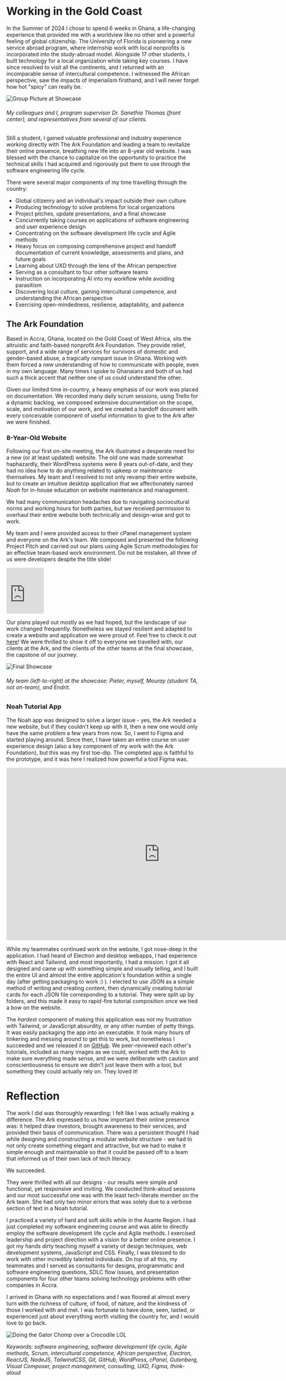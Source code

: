 # Working in the Gold Coast
In the Summer of 2024 I chose to spend 6 weeks in Ghana, a life-changing experience that provided me with a worldview like no other and a powerful feeling of global citizenship. The University of Florida is pioneering a new service abroad program, where internship work with local nonprofits is incorporated into the study-abroad model. Alongside 17 other students, I built technology for a local organization while taking key courses. I have since resolved to visit all the continents, and I returned with an incomparable sense of intercultural competence. I witnessed the African perspective, saw the impacts of imperialism firsthand, and I will never forget how hot "spicy" can really be. 

![Group Picture at Showcase](/images/pf/06-30-2024/showcase-group-pic.webp)
###### My colleagues and I, program supervisor Dr. Sanethia Thomas (front center), and representatives from several of our clients.

Still a student, I gained valuable professional and industry experience working directly with The Ark Foundation and leading a team to revitalize their online presence, breathing new life into an 8-year old website. I was blessed with the chance to capitalize on the opportunity to practice the technical skills I had acquired and rigorously put them to use through the software engineering life cycle. 

There were several major components of my time travelling through the country:
- Global citizenry and an individual's impact outside their own culture
- Producing technology to solve problems for local organizations
- Project pitches, update presentations, and a final showcase
- Concurrently taking courses on applications of software engineering and user experience design
- Concentrating on the software development life cycle and Agile methods
- Heavy focus on composing comprehensive project and handoff documentation of current knowledge, assessments and plans, and future goals
- Learning about UXD through the lens of the African perspective
- Serving as a consultant to four other software teams
- Instruction on incorporating AI into my workflow while avoiding parasitism
- Discovering local culture, gaining intercultural competence, and understanding the African perspective
- Exercising open-mindedness, resilience, adaptability, and patience

## The Ark Foundation
Based in Accra, Ghana, located on the Gold Coast of West Africa, sits the altruistic and faith-based nonprofit Ark Foundation. They provide relief, support, and a wide range of services for survivors of domestic and gender-based abuse, a tragically rampant issue in Ghana. Working with them forced a new understanding of how to communicate with people, even in my own language. Many times I spoke to Ghanaians and both of us had such a thick accent that neither one of us could understand the other. 

Given our limited time in-country, a heavy emphasis of our work was placed on documentation. We recorded many daily scrum sessions, using Trello for a dynamic backlog, we composed extensive documentation on the scope, scale, and motivation of our work, and we created a handoff document with every conceivable component of useful information to give to the Ark after we were finished. 

### 8-Year-Old Website
Following our first on-site meeting, the Ark illustrated a desperate need for a new (or at least updated) website. The old one was made somewhat haphazardly, their WordPress systems were 8 years out-of-date, and they had no idea how to do anything related to upkeep or maintenance themselves. My team and I resolved to not only revamp their entire website, but to create an intuitive desktop application that we affectionately named *Noah* for in-house education on website maintenance and management. 

We had many communication headaches due to navigating sociocultural norms and working hours for both parties, but we received permission to overhaul their entire website both technically and design-wise and got to work. 

My team and I were provided access to their cPanel management system and everyone on the Ark's team. We composed and presented the following Project Pitch and carried out our plans using Agile Scrum methodologies for an effective team-based work environment. Do not be mistaken, all three of us were developers despite the title slide!

<iframe src="https://1drv.ms/b/c/6084949f0d1e5095/IQSVUB4Nn5SEIIBgtO0AAAAAAf37xRYbZszJCx7bOpHhRPU" width="98" height="120" frameborder="0" scrolling="no"></iframe>

Our plans played out mostly as we had hoped, but the landscape of our work changed frequently. Nonetheless we stayed resilient and adapted to create a website and application we were proud of. Feel free to check it out [here](https://arkfoundationghana.org/site/)! We were thrilled to show it off to everyone we travelled with, our clients at the Ark, and the clients of the other teams at the final showcase, the capstone of our journey. 

![Final Showcase](images/pf/06-30-2024/showcase-day.webp)
###### My team (left-to-right) at the showcase: Pieter, myself, Mouray (student TA, not on-team), and Endrit.



### Noah Tutorial App
The Noah app was designed to solve a larger issue - yes, the Ark needed a new website, but if they couldn't keep up with it, then a new one would only have the same problem a few years from now. So, I went to Figma and started playing around. Since then, I have taken an entire course on user experience design (also a key component of my work with the Ark Foundation), but this was my first toe-dip. The completed app is faithful to the prototype, and it was here I realized how powerful a tool Figma was. 

<iframe style="border: 1px solid rgba(0, 0, 0, 0.1);" width="800" height="450" src="https://embed.figma.com/proto/FmAtjhAgL6TJXNo5EjzTaV/Noah-App-Wireframe?node-id=1-2&p=f&scaling=contain&content-scaling=fixed&page-id=0%3A1&starting-point-node-id=1%3A2&embed-host=share" allowfullscreen></iframe>

While my teammates continued work on the website, I got nose-deep in the application. I had heard of Electron and desktop webapps, I had experience with React and Tailwind, and most importantly, I had a mission. I got it all designed and came up with something simple and visually telling, and I built the entire UI and almost the entire application's foundation within a single day (after getting packaging to work :) ). I elected to use JSON as a simple method of writing and creating content, then dynamically creating tutorial cards for each JSON file corresponding to a tutorial. They were split up by folders, and this made it easy to rapid-fire tutorial composition once we tied a bow on the website.

The *hardest* component of making this application was not my frustration with Tailwind, or JavaScript absurdity, or any other number of petty things. It was easily packaging the app into an executable. It took many hours of tinkering and messing around to get this to work, but nonetheless I succeeded and we released it on [GitHub](https://github.com/eli-johnson-04/noah). We peer-reviewed each other's tutorials, included as many images as we could, worked with the Ark to make sure everything made sense, and we were deliberate with caution and conscientiousness to ensure we didn't just leave them with a tool, but something they could actually rely on. They loved it!


# Reflection
The work I did was thoroughly rewarding; I felt like I was actually making a difference. The Ark expressed to us how important their online presence was: it helped draw investors, brought awareness to their services, and provided their basis of communication. There was a persistent thought I had while designing and constructing a modular website structure - we had to not only create something elegant and attractive, but we had to make it simple enough and maintainable so that it could be passed off to a team that informed us of their own lack of tech literacy. 

We succeeded. 

They were thrilled with all our designs - our results were simple and functional, yet responsive and inviting. We conducted think-aloud sessions and our most successful one was with the least tech-literate member on the Ark team. She had only two minor errors that was solely due to a verbose section of text in a Noah tutorial. 

I practiced a variety of hard and soft skills while in the Asante Region. I had just completed my software engineering course and was able to directly employ the software development life cycle and Agile methods. I exercised leadership and project direction with a vision for a better online presence. I got my hands dirty teaching myself a variety of design techniques, web development systems, JavaScript and CSS. Finally, I was blessed to do work with other incredibly talented individuals. On top of all this, my teammates and I served as consultants for designs, programmatic and software engineering questions, SDLC flow issues, and presentation components for four other teams solving technology problems with other companies in Accra. 

I arrived in Ghana with no expectations and I was floored at almost every turn with the richness of culture, of food, of nature, and the kindness of those I worked with and met. I was fortunate to have done, seen, tasted, or experienced just about everything worth visiting the country for, and I would love to go back. 

![Doing the Gator Chomp over a Crocodile LOL](/images/pf/06-30-2024/gator-chomp-over-crocodile.webp)

*Keywords: software engineering, software development life cycle, Agile methods, Scrum, intercultural competence, African perspective, Electron, ReactJS, NodeJS, TailwindCSS, Git, GitHub, WordPress, cPanel, Gutenberg, Visual Composer, project management, consulting, UXD, Figma, think-aloud*
